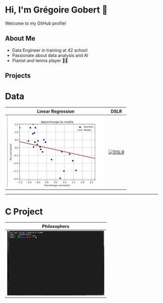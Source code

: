 # Hi, I'm Grégoire Gobert 👋

Welcome to my GitHub profile!


## About Me
- Data Engineer in training at 42 school
- Passionate about data analysis and AI
- Pianist and tennis player 🎹🎾

## Projects

# Data

| Linear Regression | DSLR |
|:---:|:---:|
| [![Linear Regression](https://github.com/gregoiregobert/Linear-regression/blob/main/assets/line_reg.gif?raw=true)](https://github.com/gregoiregobert/Linear-regression) | [![DSLR](https://github.com/gregoiregobert/DSLR/blob/main/assets/dslr_3d_graph.gif?raw=true)](https://github.com/gregoiregobert/DSLR) |

---
# C Project

| Philosophers |
|:---:|
| [![](https://github.com/gregoiregobert/Philosophers/blob/master/assets/philo.gif?raw=true)](https://github.com/gregoiregobert/Philosophers) |
